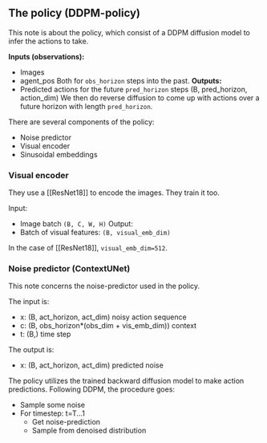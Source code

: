 ## The policy (DDPM-policy)
This note is about the policy, which consist of a DDPM diffusion model to infer the actions to take.

**Inputs (observations):** 
- Images
- agent_pos
Both for `obs_horizon` steps into the past.
**Outputs:** 
- Predicted actions for the future `pred_horizon` steps (B, pred_horizon, action_dim)
We then do reverse diffusion to come up with actions over a future horizon with length `pred_horizon`. 

There are several components of the policy:
- Noise predictor
- Visual encoder
- Sinusoidal embeddings

### Visual encoder
They use a [[ResNet18]] to encode the images. They train it too. 

Input: 
- Image batch `(B, C, W, H)`
Output:
- Batch of visual features: `(B, visual_emb_dim)`

In the case of [[ResNet18]], `visual_emb_dim=512`.


### Noise predictor (ContextUNet)
This note concerns the noise-predictor used in the policy.

The input is:
- x: (B, act_horizon, act_dim) noisy action sequence
- c: (B, obs_horizon*(obs_dim + vis_emb_dim)) context
- t: (B,) time step

The output is:
- x: (B, act_horizon, act_dim) predicted noise

The policy utilizes the trained backward diffusion model to make action predictions. Following DDPM, the procedure goes:
- Sample some noise
- For timestep: t=T...1
	- Get noise-prediction
	- Sample from denoised distribution